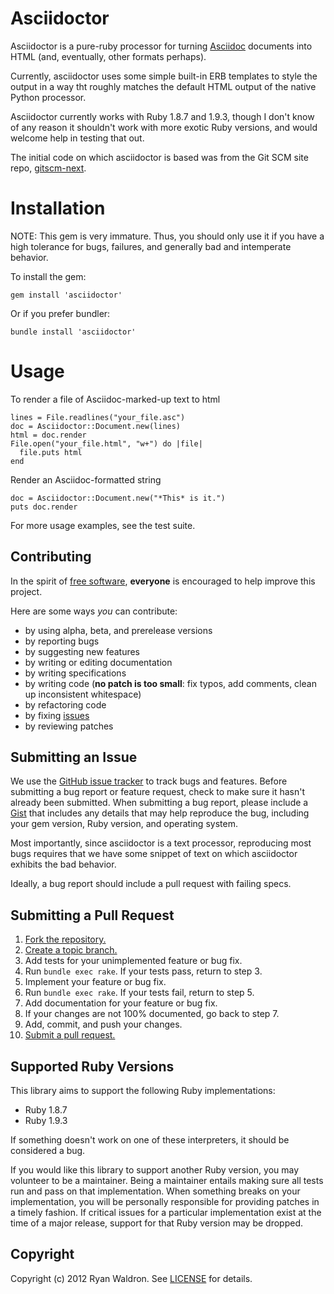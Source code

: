 Asciidoctor
===========

Asciidoctor is a pure-ruby processor for turning [Asciidoc](http://www.methods.co.nz/asciidoc/index.html)
documents into HTML (and, eventually, other formats perhaps).

Currently, asciidoctor uses some simple built-in ERB templates to style the output
in a way tht roughly matches the default HTML output of the native Python processor.

Asciidoctor currently works with Ruby 1.8.7 and 1.9.3, though I don't know of any
reason it shouldn't work with more exotic Ruby versions, and would welcome help in
testing that out.

The initial code on which asciidoctor is based was from the Git SCM site repo,
[gitscm-next](https://github.com/github/gitscm-next).

# Installation

NOTE: This gem is very immature.  Thus, you should only use it if you have a high
tolerance for bugs, failures, and generally bad and intemperate behavior.

To install the gem:

    gem install 'asciidoctor'

Or if you prefer bundler:

    bundle install 'asciidoctor'

# Usage

To render a file of Asciidoc-marked-up text to html

    lines = File.readlines("your_file.asc")
    doc = Asciidoctor::Document.new(lines)
    html = doc.render
    File.open("your_file.html", "w+") do |file|
      file.puts html
    end

Render an Asciidoc-formatted string

    doc = Asciidoctor::Document.new("*This* is it.")
    puts doc.render

For more usage examples, see the test suite.

## Contributing
In the spirit of [free software][free-sw], **everyone** is encouraged to help
improve this project.

[free-sw]: http://www.fsf.org/licensing/essays/free-sw.html

Here are some ways *you* can contribute:

* by using alpha, beta, and prerelease versions
* by reporting bugs
* by suggesting new features
* by writing or editing documentation
* by writing specifications
* by writing code (**no patch is too small**: fix typos, add comments, clean up
  inconsistent whitespace)
* by refactoring code
* by fixing [issues][]
* by reviewing patches

[issues]: https://github.com/erebor/asciidoctor/issues

## Submitting an Issue
We use the [GitHub issue tracker][issues] to track bugs and features. Before
submitting a bug report or feature request, check to make sure it hasn't
already been submitted. When submitting a bug report, please include a [Gist][]
that includes any details that may help reproduce the bug, including your gem
version, Ruby version, and operating system.

Most importantly, since asciidoctor is a text processor, reproducing most bugs
requires that we have some snippet of text on which asciidoctor exhibits the
bad behavior.

Ideally, a bug report should include a pull request with failing specs.

[gist]: https://gist.github.com/

## Submitting a Pull Request
1. [Fork the repository.][fork]
2. [Create a topic branch.][branch]
3. Add tests for your unimplemented feature or bug fix.
4. Run `bundle exec rake`. If your tests pass, return to step 3.
5. Implement your feature or bug fix.
6. Run `bundle exec rake`. If your tests fail, return to step 5.
7. Add documentation for your feature or bug fix.
8. If your changes are not 100% documented, go back to step 7.
9. Add, commit, and push your changes.
10. [Submit a pull request.][pr]

[fork]: http://help.github.com/fork-a-repo/
[branch]: http://learn.github.com/p/branching.html
[pr]: http://help.github.com/send-pull-requests/

## Supported Ruby Versions
This library aims to support the following Ruby implementations:

* Ruby 1.8.7
* Ruby 1.9.3

If something doesn't work on one of these interpreters, it should be considered
a bug.

If you would like this library to support another Ruby version, you may
volunteer to be a maintainer. Being a maintainer entails making sure all tests
run and pass on that implementation. When something breaks on your
implementation, you will be personally responsible for providing patches in a
timely fashion. If critical issues for a particular implementation exist at the
time of a major release, support for that Ruby version may be dropped.

## Copyright
Copyright (c) 2012 Ryan Waldron.
See [LICENSE][] for details.

[license]: https://github.com/erebor/asciidoctor/blob/master/LICENSE